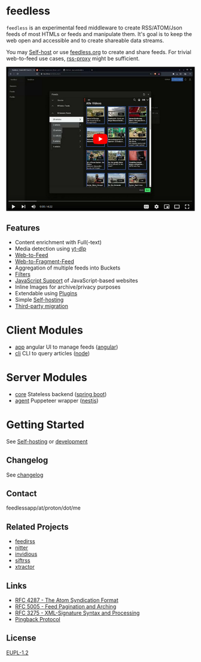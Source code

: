 # feedless

`feedless` is an experimental feed middleware to create RSS/ATOM/Json feeds of most HTMLs or feeds and manipulate them. It's goal is to keep the web open and accessible and to create shareable data streams.

You may [Self-host](./docs/self-hosting.md) or use [feedless.org](https://feedless.org) to create and share feeds. For trivial web-to-feed use cases, [rss-proxy](https://github.com/damoeb/rss-proxy) might be sufficient.


[![Watch the video](docs/screenshot.png)](https://www.youtube.com/watch?v=PolMYwBVmzc)

## Features
- Content enrichment with Full(-text)
- Media detection using [yt-dlp](https://github.com/yt-dlp)
- [Web-to-Feed](docs/web-to-feed.md)
- [Web-to-Fragment-Feed](docs/web-to-fragment-feed.md)
- Aggregation of multiple feeds into Buckets
- [Filters](docs/filters.md)
- [JavaScript Support](./packages/agent/README.md) of JavaScript-based websites
- Inline Images for archive/privacy purposes
- Extendable using [Plugins](docs/plugins.md)
- Simple [Self-hosting](./docs/self-hosting.md)
- [Third-party migration](./docs/third-party-migration.md) 

# Client Modules
- [app](./packages/app-web/README.md) angular UI to manage feeds ([angular](angular.io/))
- [cli](./packages/app-cli/README.md) CLI to query articles ([node](https://nodejs.org/))

# Server Modules
- [core](./packages/server-core/README.md) Stateless backend ([spring boot](https://spring.io/projects/spring-boot/))
- [agent](./packages/agent/README.md) Puppeteer wrapper ([nestjs](https://nestjs.com/))

# Getting Started
See [Self-hosting](./docs/self-hosting.md) or [development](./docs/development.md)

## Changelog
See [changelog](changelog.md)

## Contact
feedlessapp/at/proton/dot/me

## Related Projects
- [feedirss](https://www.feedirss.com/)
- [nitter](https://github.com/zedeus/nitter)
- [invidious](https://github.com/iv-org/invidious)
- [siftrss](https://siftrss.com/)
- [xtractor](https://github.com/mohaps/xtractor)

## Links
- [RFC 4287 - The Atom Syndication Format](./docs/rfcs/RFC%204287%20The%20Atom%20Syndication%20Format.html)
- [RFC 5005 - Feed Pagination and Arching](./docs/rfcs/RFC%205005%20Feed%20Paging%20and%20Archiving.html)
- [RFC 3275 - XML-Signature Syntax and Processing](./docs/rfcs/RFC%203275_%20(Extensible%20Markup%20Language)%20XML-Signature%20Syntax%20and%20Processing.html)
- [Pingback Protocol](./docs/rfcs/Pingback%201.0.html)

## License
[EUPL-1.2](https://opensource.org/licenses/EUPL-1.2)
